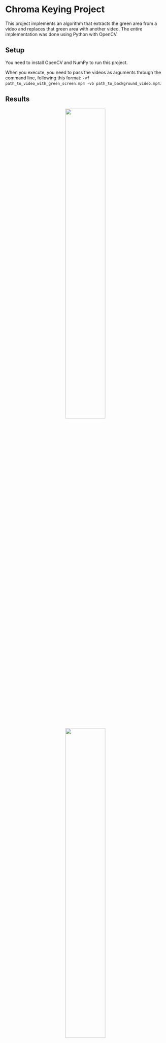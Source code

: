 # Chroma Keying Project

This project implements an algorithm that extracts the green area from a video and replaces that green area with another video. The entire implementation was done using Python with OpenCV.

## Setup

You need to install OpenCV and NumPy to run this project.

When you execute, you need to pass the videos as arguments through the command line, following this format: `-vf path_to_video_with_green_screen.mp4 -vb path_to_background_video.mp4`.

## Results
<p align="center">
  <img src="https://github.com/AnneLivia/Chromakey/assets/31932673/eee1f8af-13b7-4f7a-a94a-0c0ae1efc0f4" width="50%"/>
  <img src="https://github.com/AnneLivia/Chromakey/assets/31932673/70097cee-f6ed-4c0d-8d9e-2a4829780406" width="50%"/>
  <img src="https://github.com/AnneLivia/Chromakey/assets/31932673/0756f0e5-0747-4bf6-9be5-daa75c3f1ca9" width="50%"/>
</p>


## Additional Information

All the videos were obtained from pixabay.com. You can find all the videos through the links listed below:
- Green Screen
  - [Door](https://pixabay.com/videos/green-screen-door-opening-door-88883/)
  - [Dinossaur](https://pixabay.com/videos/dinosaur-dino-prehistoric-82431/)
  - [Steve](https://pixabay.com/videos/dance-green-screen-mindcraft-steve-46012/)
- Background
  - [Cloud](https://pixabay.com/videos/clouds-sky-moving-background-35573/)
  - [Beach](https://pixabay.com/videos/beach-ocean-waves-kids-running-29982/)
  - [Forest](https://pixabay.com/videos/sunrise-sunbeams-trees-woods-83880/)


